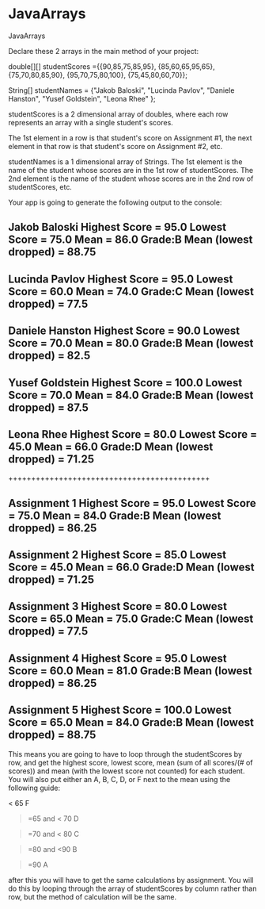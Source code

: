 # JavaArrays
JavaArrays

Declare these 2 arrays in the main method of your project:

double[][] studentScores ={{90,85,75,85,95},
{85,60,65,95,65},
{75,70,80,85,90},
{95,70,75,80,100},
{75,45,80,60,70}};

String[] studentNames = {"Jakob Baloski",
"Lucinda Pavlov",
"Daniele Hanston",
"Yusef Goldstein",
"Leona Rhee"
};

studentScores is a 2 dimensional array of doubles,  where each row represents an array with a single student's scores.

The 1st element in a row is that student's score on Assignment #1, the next element  in that row is that student's score on Assignment #2, etc.

studentNames is a 1 dimensional array of Strings. The 1st element  is the name of the student whose scores are in the 1st row of studentScores. The 2nd element  is the name of the student whose scores are in the 2nd row of studentScores, etc.

Your app is going to generate the following output to the console:

Jakob Baloski
Highest Score = 95.0
Lowest Score = 75.0
Mean = 86.0 Grade:B
Mean (lowest dropped) = 88.75
-------------------------------------
Lucinda Pavlov
Highest Score = 95.0
Lowest Score = 60.0
Mean = 74.0 Grade:C
Mean (lowest dropped) = 77.5
-------------------------------------
Daniele Hanston
Highest Score = 90.0
Lowest Score = 70.0
Mean = 80.0 Grade:B
Mean (lowest dropped) = 82.5
-------------------------------------
Yusef Goldstein
Highest Score = 100.0
Lowest Score = 70.0
Mean = 84.0 Grade:B
Mean (lowest dropped) = 87.5
-------------------------------------
Leona Rhee
Highest Score = 80.0
Lowest Score = 45.0
Mean = 66.0 Grade:D
Mean (lowest dropped) = 71.25
-------------------------------------


++++++++++++++++++++++++++++++++++++++++++++


Assignment  1
Highest Score = 95.0
Lowest Score = 75.0
Mean = 84.0 Grade:B
Mean (lowest dropped) = 86.25
-------------------------------------
Assignment  2
Highest Score = 85.0
Lowest Score = 45.0
Mean = 66.0 Grade:D
Mean (lowest dropped) = 71.25
-------------------------------------
Assignment 3
Highest Score = 80.0
Lowest Score = 65.0
Mean = 75.0 Grade:C
Mean (lowest dropped) = 77.5
-------------------------------------
Assignment 4
Highest Score = 95.0
Lowest Score = 60.0
Mean = 81.0 Grade:B
Mean (lowest dropped) = 86.25
-------------------------------------
Assignment 5
Highest Score = 100.0
Lowest Score = 65.0
Mean = 84.0 Grade:B
Mean (lowest dropped) = 88.75
-------------------------------------

This means you are going to have to loop through the studentScores by row, and get the highest score, lowest score, mean (sum of all scores/(# of scores)) and mean (with the lowest score not counted) for each student. You will also put either an A, B, C, D, or F next to the mean using the following guide:

< 65                    F

>=65 and < 70   D

>=70 and < 80   C

>=80 and <90    B

>=90                  A

after this you will have to get the same calculations by assignment. You will do this by looping through the array of studentScores by column rather than row, but the method of calculation will be the same.
